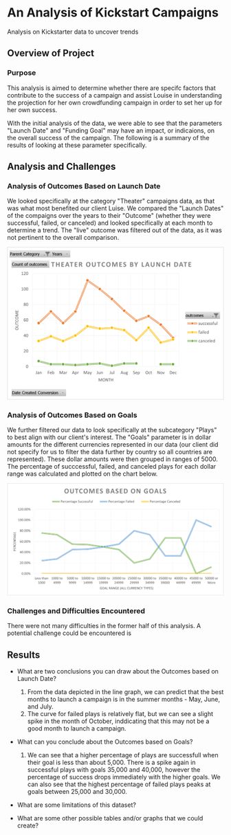 # An Analysis of Kickstart Campaigns
Analysis on Kickstarter data to uncover trends

## Overview of Project

### Purpose
This analysis is aimed to determine whether there are specifc factors that contribute to the success of a campaign and assist Louise in understanding the projection for her own crowdfunding campaign in order to set her up for her own success. 

With the initial analysis of the data, we were able to see that the parameters "Launch Date" and "Funding Goal" may have an impact, or indicaions, on the overall success of the campaign. The following is a summary of the results of looking at these parameter specifically.

## Analysis and Challenges

### Analysis of Outcomes Based on Launch Date
We looked specifically at the category "Theater" campaigns data, as that was what most benefited our client Luise. We compared the "Launch Dates" of the compaigns over the years to their "Outcome" (whether they were successful, failed, or canceled) and looked specifically at each month to determine a trend. The "live" outcome was filtered out of the data, as it was not pertinent to the overall comparison. 
 
![Image depicting line graph of Launch Date data](https://github.com/chichi-ugo/kickstarter-analysis/blob/main/Resources/Theater_Outcomes_vs_%20Launch.png?raw=true)

### Analysis of Outcomes Based on Goals
We further filtered our data to look specifically at the subcategory "Plays" to best align with our client's interest. The "Goals" parameter is in dollar amounts for the different currencies represented in our data (our client did not specify for us to filter the data further by country so all countries are represented). These dollar amounts were then grouped in ranges of 5000. The percentage of succcessful, failed, and canceled plays for each dollar range was calculated and plotted on the chart below.
 
![Image depicting line graph of Outcome vs Goal data](https://github.com/chichi-ugo/kickstarter-analysis/blob/main/Resources/Outcome_vs_Goal.png?raw=true)

### Challenges and Difficulties Encountered
There were not many difficulties in the former half of this analysis. A potential challenge could be encountered is 

## Results
- What are two conclusions you can draw about the Outcomes based on Launch Date?
  1. From the data depicted in the line graph, we can predict that the best months to launch a campaign is in the summer months - May, June, and July.
  2. The curve for failed plays is relatively flat, but we can see a slight spike in the month of October, inddicating that this may not be a good month to launch a campaign.

- What can you conclude about the Outcomes based on Goals?
  1. We can see that a higher percentage of plays are successfull when their goal is less than about 5,000. There is a spike again in successful plays with goals 35,000 and 40,000, however the percentage of success drops immediately with the higher goals. We can also see that the highest percentage of failed plays peaks at goals between 25,000 and 30,000.

- What are some limitations of this dataset?

- What are some other possible tables and/or graphs that we could create?
